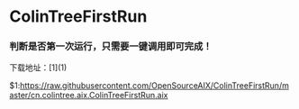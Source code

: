 # ColinTreeFirstRun
### 判断是否第一次运行，只需要一键调用即可完成！

下载地址：[$1]($1)

$1:https://raw.githubusercontent.com/OpenSourceAIX/ColinTreeFirstRun/master/cn.colintree.aix.ColinTreeFirstRun.aix